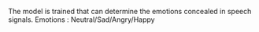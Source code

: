 The model is trained that can determine the emotions concealed in speech
signals. 
Emotions : Neutral/Sad/Angry/Happy
